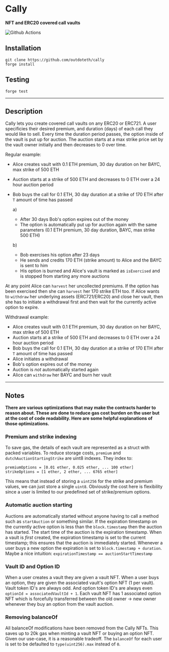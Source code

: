 # Cally

**NFT and ERC20 covered call vaults**

![Github Actions](https://github.com/foundry-rs/forge-template/workflows/Tests/badge.svg)

## Installation

```
git clone https://github.com/outdoteth/cally
forge install
```

## Testing

```
forge test
```

---

## Description

Cally lets you create covered call vaults on any ERC20 or ERC721.
A user specificies their desired premium, and duration (days) of each call they would like to sell.
Every time the duration period passes, the option inside of the vault is put up for auction.
The auction starts at a max strike price set by the vault owner initially and then decreases to 0 over time.

Regular example:

- Alice creates vault with 0.1 ETH premium, 30 day duration on her BAYC, max strike of 500 ETH
- Auction starts at a strike of 500 ETH and decreases to 0 ETH over a 24 hour auction period
- Bob buys the call for 0.1 ETH, 30 day duration at a strike of 170 ETH after `T` amount of time has passed

  a)

  - After 30 days Bob's option expires out of the money
  - The option is automatically put up for auction again with the same parameters (0.1 ETH premium, 30 day duration, BAYC, max strike 500 ETH)

  b)

  - Bob exercises his option after 23 days
  - He sends and credits 170 ETH (strike amount) to Alice and the BAYC is sent to him
  - His option is burned and Alice's vault is marked as `isExercised` and is stopped from starting any more auctions

At any point Alice can `harvest` her uncollected premiums.
If the option has been exercised then she can `harvest` her 170 strike ETH too.
If Alice wants to `withdraw` her underlying assets (ERC721/ERC20) and close her vault, then she has to initiate a withdrawal first and then wait for the currently active option to expire.

Withdrawal example:

- Alice creates vault with 0.1 ETH premium, 30 day duration on her BAYC, max strike of 500 ETH
- Auction starts at a strike of 500 ETH and decreases to 0 ETH over a 24 hour auction period
- Bob buys the call for 0.1 ETH, 30 day duration at a strike of 170 ETH after `T` amount of time has passed
- Alice initiates a withdrawal
- Bob's option expires out of the money
- Auction is _not_ automatically started again
- Alice can `withdraw` her BAYC and burn her vault

---

## Notes

**There are various optimizations that may make the contracts harder to reason about.
These are done to reduce gas cost burden on the user but at the cost of code readability. Here are some helpful explanations of those optimizations.**

### Premium and strike indexing

To save gas, the details of each vault are represented as a struct with packed variables. To reduce storage costs, `premium` and `dutchAuctionStartingStrike` are uint8 indexes.
They index to:

```
premiumOptions = [0.01 ether, 0.025 ether, ... 100 ether]
strikeOptions = [1 ether, 2 ether, ... 6765 ether]
```

This means that instead of storing a `uint256` for the strike and premium values, we can just store a single `uint8`. Obviously the cost here is flexibility since a user is limited to our predefined set of strike/premium options.

### Automatic auction starting

Auctions are automatically started without anyone having to call a method such as `startAuction` or something similar.
If the expiration timestamp on the currently active option is less than the `block.timestamp` then the auction has started.
The start time of the auction is the expiration timestamp.
When a vault is _first_ created, the expiration timestamp is set to the current timestamp; this ensures that the auction is immediately started.
Whenever a user buys a new option the expiration is set to `block.timestamp + duration`.
Maybe a nice intuition: `expirationTimestamp == auctionStartTimestamp`

### Vault ID and Option ID

When a user creates a vault they are given a vault NFT.
When a user buys an option, they are given the associated vault's option NFT (1 per vault).
Vault token ID's are always odd. And option token ID's are always even `optionId = associatedVaultId + 1`.
Each vault NFT has 1 associated option NFT which is forcefully transferred between the old owner -> new owner whenever they buy an option from the vault auction.

### Removing balanceOf

All balanceOf modifications have been removed from the Cally NFTs.
This saves up to 20k gas when minting a vault NFT or buying an option NFT.
Given our use-case, it is a reasonable tradeoff.
The `balanceOf` for each user is set to be defaulted to `type(uint256).max` instead of `0`.
